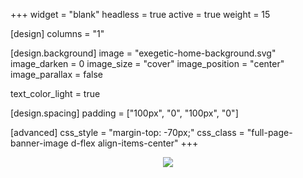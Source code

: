 +++
widget = "blank"
headless = true
active = true
weight = 15

[design]
  columns = "1"

[design.background]
  image = "exegetic-home-background.svg"
  image_darken = 0
  image_size = "cover"
  image_position = "center"
  image_parallax = false

  text_color_light = true

[design.spacing]
  padding = ["100px", "0", "100px", "0"]

[advanced]
  css_style = "margin-top: -70px;"
  css_class = "full-page-banner-image d-flex align-items-center"
+++

<div style="display: flex; justify-content: center;">
    <div style="display: flex; flex-direction: column; justify-content: center;">
        <img style="max-width: 100%" src="img/exegetic-banner-white.svg">
    </div>
</div>